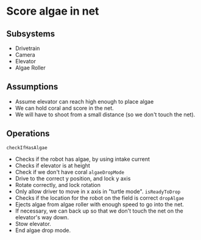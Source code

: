 # Score algae in net

## Subsystems
* Drivetrain
* Camera
* Elevator
* Algae Roller

## Assumptions
* Assume elevator can reach high enough to place algae
* We can hold coral and score in the net.
* We will have to shoot from a small distance (so we don't touch the net).

## Operations
`checkIfHasAlgae`
- Checks if the robot has algae, by using intake current
- Checks if elevator is at height
- Check if we don't have coral
`algaeDropMode`
- Drive to the correct y position, and lock y axis
- Rotate correctly, and lock rotation
- Only allow driver to move in x axis in "turtle mode".
`isReadyToDrop`
- Checks if the location for the robot on the field is correct
`dropAlgae`
- Ejects algae from algae roller with enough speed to go into the net.
- If necessary, we can back up so that we don't
touch the net on the elevator's way down.
- Stow elevator.
- End algae drop mode.